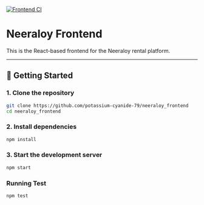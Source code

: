 [![Frontend CI](https://github.com/potassium-cyanide-79/neeraloy_frontend/actions/workflows/ci.yml/badge.svg)](https://github.com/potassium-cyanide-79/neeraloy_frontend/actions/workflows/ci.yml)
# Neeraloy Frontend

This is the React-based frontend for the Neeraloy rental platform.

---

## 🚀 Getting Started

### 1. Clone the repository

```bash
git clone https://github.com/potassium-cyanide-79/neeraloy_frontend
cd neeraloy_frontend
```

### 2. Install dependencies

```bash
npm install
```

### 3. Start the development server

```bash
npm start
```

### Running Test 

```bash
npm test
```
